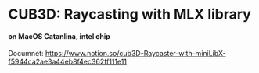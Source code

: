 # CUB3D: Raycasting with MLX library

#### on MacOS Catanlina, intel chip
Documnet: https://www.notion.so/cub3D-Raycaster-with-miniLibX-f5944ca2ae3a44eb8f4ec362ff111e11
